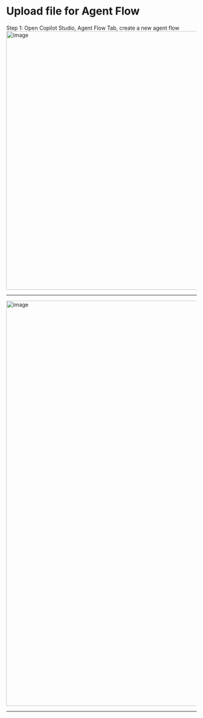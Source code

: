 # Upload file for Agent Flow
Step 1:  Open Copilot Studio, Agent Flow Tab, create a new agent flow<br/>
<img width="1983" height="684" alt="image" src="https://github.com/user-attachments/assets/7d5e50de-387b-4ed7-97d7-6b599d819f14" /><br/><hr/>
<img width="1983" height="1072" alt="image" src="https://github.com/user-attachments/assets/fb4c79ee-c0a6-4fee-b3ba-6579ea29f0a3" /><br/><hr/>

